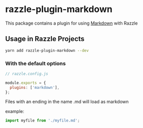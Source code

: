 # razzle-plugin-markdown

This package contains a plugin for using [Markdown](https://en.wikipedia.org/wiki/Markdown) with Razzle

## Usage in Razzle Projects

```bash
yarn add razzle-plugin-markdown --dev
```

### With the default options

```js
// razzle.config.js

module.exports = {
  plugins: ['markdown'],
};
```

Files with an ending in the name .md will load as markdown

example:

```jsx
import myfile from './myfile.md';
```

